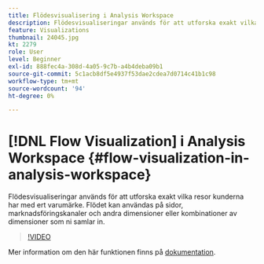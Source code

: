 ```yaml
---
title: Flödesvisualisering i Analysis Workspace
description: Flödesvisualiseringar används för att utforska exakt vilka resor kunderna har med ert varumärke. Flödet kan användas på sidor, marknadsföringskanaler och andra dimensioner eller kombinationer av dimensioner som ni samlar in.
feature: Visualizations
thumbnail: 24045.jpg
kt: 2279
role: User
level: Beginner
exl-id: 888fec4a-308d-4a05-9c7b-a4b4deba09b1
source-git-commit: 5c1acb8df5e4937f53dae2cdea7d0714c41b1c98
workflow-type: tm+mt
source-wordcount: '94'
ht-degree: 0%

---
```


# [!DNL Flow Visualization] i Analysis Workspace {#flow-visualization-in-analysis-workspace}

Flödesvisualiseringar används för att utforska exakt vilka resor kunderna har med ert varumärke. Flödet kan användas på sidor, marknadsföringskanaler och andra dimensioner eller kombinationer av dimensioner som ni samlar in.

>[!VIDEO](https://video.tv.adobe.com/v/24045/?quality=12&learn=on)

Mer information om den här funktionen finns på [dokumentation](https://experienceleague.adobe.com/docs/analytics/analyze/analysis-workspace/visualizations/flow/flow.html?lang=en).
